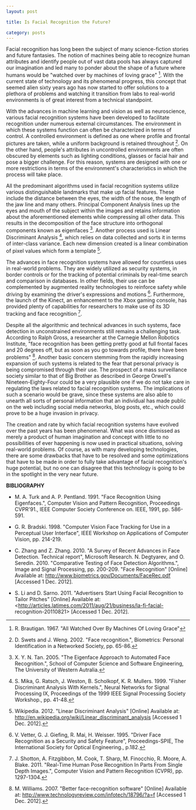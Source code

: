 ```yaml
---
layout: post

title: Is Facial Recognition the Future?

category: posts
---
```

Facial recognition has long been the subject of many science-fiction stories and future fantasies. The notion of machines being able to recognize human attributes and identify people out of vast data pools has always captured our imagination and led many to ponder about the shape of a future where humans would be "watched over by machines of loving grace" [^1]. With the current state of technology and its phenomenal progress, this concept that seemed alien sixty years ago has now started to offer solutions to a plethora of problems and watching it transition from labs to real-world environments is of great interest from a technical standpoint. 

With the advances in machine learning and vision as well as neuroscience, various facial recognition systems have been developed to facilitate recognition under numerous external circumstances. The environment in which these systems function can often be characterized in terms of control. A controlled environment is defined as one where profile and frontal pictures are taken, while a uniform background is retained throughout [^2]. On the other hand,  people's attributes in uncontrolled environments are often obscured by elements such as lighting conditions, glasses or facial hair and pose a bigger challenge. For this reason, systems are designed with one or more restrictions in terms of the environment's characteristics in which the process will take place.

All the predominant algorithms used in facial recognition systems utilize various distinguishable landmarks that make up facial features. These include the distance between the eyes, the width of the nose, the length of the jaw line and many others. Principal Component Analysis lines up the eyes and mouth of the subject within the images and retains information about the aforementioned elements while compressing all other data. This results in the decomposition of the face structure into orthogonal components known as eigenfaces [^3]. Another process used is Linear Discriminant Analysis [^4], which relies on data collected and sorts it in terms of inter-class variance. Each new dimension created is a linear combination of pixel values which form a template [^5].

The advances in face recognition systems have allowed for countless uses in real-world problems. They are widely utilized as security systems, in border controls or for the tracking of potential criminals by real-time search and comparison in databases. In other fields, their use can be complemented by augmented reality technologies to reinforce safety while driving by examining the driver's expressions and motions [^6]. Furthermore, the launch of the Kinect, an enhancement to the Xbox gaming console, has provided plenty of capabilities for researchers to make use of its 3D tracking and face recognition [^7].

Despite all the algorithmic and technical advances in such systems, face detection in unconstrained environments still remains a challenging task. According to Ralph Gross, a researcher at the Carnegie Mellon Robotics Institute, "face recognition has been getting pretty good at full frontal faces and 20 degrees off, but as soon as you go towards profile, there have been problems" [^8]. Another basic concern stemming from the rapidly increasing expansion of such systems is related to the fear that personal privacy is being compromised through their use. The prospect of a mass surveillance society similar to that of Big Brother as described in George Orwell's Nineteen-Eighty-Four could be a very plausible one if we do not take care in regulating the laws related to facial recognition systems. The implications of such a scenario would be grave, since these systems are also able to unearth all sorts of personal information that an individual has made public on the web including social media networks, blog posts, etc., which could prove to be a huge invasion in privacy.

The creation and rate by which facial recognition systems have evolved over the past years  has been phenomenal. What was once dismissed as merely a product of human imagination and concept with little to no possibilities of ever happening is now used in practical situations, solving real-world problems. Of course, as with many developing technologies, there are some drawbacks that have to be resolved and some optimizations that have to be made in order to fully take advantage of facial recognition's huge potential, but no one can disagree that this technology is going to be in the spotlight in the very near future.[^1]: R. Brautigan. 1967. "All Watched Over By Machines Of Loving Grace"
[^2]: D. Swets and J. Weng. 2002. "Face recognition.", Biometrics: Personal Identification in a Networked Society,  pp. 65-86.
[^3]: X. Y. N. Tan. 2005. "The Eigenface Approach to Automated Face Recognition.", School of Computer Science and Software Engineering, The University of Western Autralia.[^4]: S. Mika, G. Ratsch, J. Weston, B. Scholkopf, K. R. Mullers. 1999. "Fisher Discriminant Analysis With Kernels.", Neural Networks for Signal Processing IX, Proceedings of the 1999 IEEE Signal Processing Society Workshop., pp. 41-48.
[^5]: Wikipedia. 2012. "Linear Discriminant Analysis" [Online] Available at: <http://en.wikipedia.org/wiki/Linear_discriminant_analysis> [Accessed 1 Dec. 2012].
[^6]: V. Vetter, G. J. Giefing, R. Mai, H. Weisser. 1995. "Driver Face Recognition as a Security and Safety Feature", Proceedings-SPIE, The International Society for Optical Engineering., p.182.
[^7]: J. Shotton, A. Fitzgibbon, M. Cook, T. Sharp, M. Finocchio, R. Moore, A. Blake. 2011. "Real-Time Human Pose Recognition In Parts From Single Depth Images.", Computer Vision and Pattern Recognition (CVPR), pp. 1297-1304.
[^8]: M. Williams. 2007. "Better face-recognition software" [Online] Available at: <http://www.technologyreview.com/infotech/18796/?a=f> [Accessed 1 Dec. 2012].**BIBLIOGRAPHY**
* M. A. Turk and A. P. Pentland. 1991. "Face Recognition Using Eigenfaces.", Computer Vision and Pattern Recognition, Proceedings CVPR'91., IEEE Computer Society Conference on. IEEE, 1991, pp. 586-591.
* G. R. Bradski. 1998. "Computer Vision Face Tracking for Use in a Perceptual User Interface", IEEE Workshop on Applications of Computer Vision, pp. 214-219.
* C. Zhang and Z. Zhang. 2010. "A Survey of Recent Advances in Face Detection. Technical report", Microsoft Research.N. Degtyarev, and O. Seredin. 2010. "Comparative Testing of Face Detection Algorithms.", Image and Signal Processing, pp. 200-209."Face Recognition" [Online] Available at: <http://www.biometrics.gov/Documents/FaceRec.pdf> [Accessed 1 Dec. 2012].
* S. Li and D. Sarno. 2011. "Advertisers Start Using Facial Recognition to Tailor Pitches" [Online]	Available at: <http://articles.latimes.com/2011/aug/21/business/la-fi-facial-	recognition-20110821> [Accessed 1 Dec. 2012].
	
	